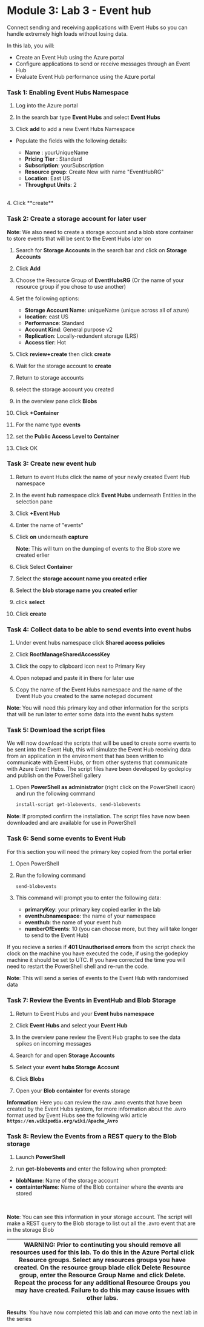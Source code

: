 # Module 3: Lab 3 - Event hub


Connect sending and receiving applications with Event Hubs so you can handle extremely high loads without losing data.

In this lab, you will:

- Create an Event Hub using the Azure portal
- Configure applications to send or receive messages through an Event Hub
- Evaluate Event Hub performance using the Azure portal


### Task 1: Enabling Event Hubs Namespace

1.  Log into the Azure portal

2.  In the search bar type **Event Hubs** and select **Event Hubs**

3.  Click **add** to add a new Event Hubs Namespace

  - Populate the fields with the following details:

     - **Name** : yourUniqueName
     - **Pricing Tier** : Standard
     - **Subscription**: yourSubscription
     - **Resource group**: Create New with name "EventHubRG"
     - **Location**: East US
     - **Throughput Units**: 2
<br/>
4.  Click **create**

### Task 2: Create a storage account for later user


**Note**: We also need to create a storage account and a blob store container to store events that will be sent to the Event Hubs later on


1.  Search for **Storage Accounts** in the search bar and click on **Storage Accounts**

2.  Click **Add**
3.  Choose the Resource Group of **EventHubsRG** (Or the name of your resource group if you chose to use another)
4.  Set the following options:

      - **Storage Account Name**: uniqueName (unique across all of azure)
      - **location**: east US
      - **Performance**: Standard
      - **Account Kind**: General purpose v2
      - **Replication**: Locally-redundent storage (LRS)
      - **Access tier**: Hot

5.  Click **review+create** then click **create**

6.  Wait for the storage account to **create**
7.  Return to storage accounts
8.  select the storage account you created
9.  in the overview pane click **Blobs**
10.  Click **+Container**
11.  For the name type **events**
12.  set the **Public Access Level to Container**
13.  Click OK

### Task 3: Create new event hub

1.  Return to event Hubs click the name of your newly created Event Hub namespace

2.  In the event hub namespace click **Event Hubs** underneath Entities in the selection pane

3.  Click **+Event Hub**

4.  Enter the name of "events"

5.  Click **on** underneath **capture**

    **Note**: This will turn on the dumping of events to the Blob store we created erlier


6.  Click Select **Container**

7.  Select the **storage account name you created erlier**

8.  Select the **blob storage name you created erlier**

9.  click **select**

10.  Click **create**

### Task 4: Collect data to be able to send events into event hubs

1.  Under event hubs namespace click **Shared access policies**

2.  Click **RootManageSharedAccessKey**

3.  Click the copy to clipboard icon next to Primary Key

4.  Open notepad and paste it in there for later use 

5.  Copy the name of the Event Hubs namespace and the name of the Event Hub you created to the same notepad document

**Note**: You will need this primary key and other information for the scripts that will be run later to enter some data into the event hubs system


### Task 5: Download the script files


We will now download the scripts that will be used to create some events to be sent into the Event Hub, this will simulate the Event Hub receiving data from an application in the environment that has been written to communicate with Event Hubs, or from other systems that communicate with Azure Event Hubs. The script files have been developed by godeploy and publish on the PowerShell gallery


1.  Open **PowerShell as administrator** (right click on the PowerShell icaon) and run the following command

     ```powershell
    install-script get-blobevents, send-blobevents
     ```

**Note**: If prompted confirm the installation. The script files have now been downloaded and are available for use in PowerShell


### Task 6: Send some events to Event Hub


For this section you will need the primary key copied from the portal erlier


1.  Open PowerShell

2.  Run the following command 

     ```powershell
    send-blobevents
     ```

3.  This command will prompt you to enter the following data:

      - **primaryKey**:        your primary key copied earlier in the lab
      - **eventhubnamespace**: the name of your namespace
      - **eventhub**:          the name of your event hub
      - **numberOfEvents**:    10 (you can choose more, but they will take longer to send to the Event Hub)
  

If you recieve a series if **401 Unauthorised errors** from the script check the clock on the machine you have executed the code, if using the godeploy machine it should be set to UTC. If you have corrected the time you will need to restart the PowerShell shell and re-run the code.


**Note**: This will send a series of events to the Event Hub with randomised data


### Task 7: Review the Events in EventHub and Blob Storage

1.  Return to Event Hubs and your **Event hubs namespace**

2.  Click **Event Hubs** and select your **Event Hub**

3.  In the overview pane review the Event Hub graphs to see the data spikes on incoming messages

4.  Search for and open **Storage Accounts**

5.  Select your **event hubs Storage Account**

6.  Click **Blobs**

7.  Open your **Blob containter** for events storage

**Information**: Here you can review the raw .avro events that have been created by the Event Hubs system, for more information about the .avro format used by Event Hubs see the following wiki article **`https://en.wikipedia.org/wiki/Apache_Avro`**


### Task 8: Review the Events from a REST query to the Blob storage

1.  Launch **PowerShell**

2.  run **get-blobevents** and enter the following when prompted:

  - **blobName**: Name of the storage account
  - **containterName**: Name of the Blob container where the events are stored
</br>

**Note**: You can see this information in your storage account. The script will make a REST query to the Blob storage to list out all the .avro event that are in the storage Blob

| WARNING: Prior to continuting you should remove all resources used for this lab.  To do this in the **Azure Portal** click **Resource groups**.  Select any resources groups you have created.  On the resource group blade click **Delete Resource group**, enter the Resource Group Name and click **Delete**.  Repeat the process for any additional Resource Groups you may have created. **Failure to do this may cause issues with other labs.** |
| --- |


**Results**: You have now completed this lab and can move onto the next lab in the series

